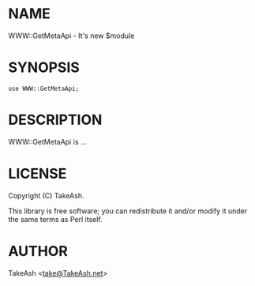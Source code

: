 
# NAME

WWW::GetMetaApi - It's new $module

# SYNOPSIS

    use WWW::GetMetaApi;

# DESCRIPTION

WWW::GetMetaApi is ...

# LICENSE

Copyright (C) TakeAsh.

This library is free software; you can redistribute it and/or modify
it under the same terms as Perl itself.

# AUTHOR

TakeAsh &lt;take@TakeAsh.net>
